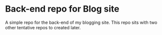 # Back-end repo for Blog site

A simple repo for the back-end of my blogging site. This repo sits with two other tentative repos to created later.
